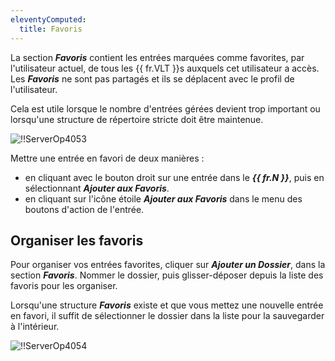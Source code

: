 ```yaml
---
eleventyComputed:
  title: Favoris
---
```

La section ***Favoris*** contient les entrées marquées comme favorites, par l'utilisateur actuel, de tous les {{ fr.VLT }}s auxquels cet utilisateur a accès. Les ***Favoris*** ne sont pas partagés et ils se déplacent avec le profil de l'utilisateur.

Cela est utile lorsque le nombre d'entrées gérées devient trop important ou lorsqu'une structure de répertoire stricte doit être maintenue.

![!!ServerOp4053](https://cdnweb.devolutions.net/docs/docs_en_server_ServerOp4053.png)

Mettre une entrée en favori de deux manières :

* en cliquant avec le bouton droit sur une entrée dans le ***{{ fr.N }}***, puis en sélectionnant ***Ajouter aux Favoris***.
* en cliquant sur l'icône étoile ***Ajouter aux Favoris*** dans le menu des boutons d'action de l'entrée.

## Organiser les favoris
Pour organiser vos entrées favorites, cliquer sur ***Ajouter un Dossier***, dans la section ***Favoris***. Nommer le dossier, puis glisser-déposer depuis la liste des favoris pour les organiser.

Lorsqu'une structure ***Favoris*** existe et que vous mettez une nouvelle entrée en favori, il suffit de sélectionner le dossier dans la liste pour la sauvegarder à l'intérieur.

![!!ServerOp4054](https://cdnweb.devolutions.net/docs/docs_en_server_ServerOp4054.png)

